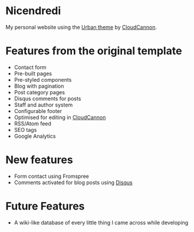 # Nicendredi

My personal website using the [Urban theme](https://github.com/CloudCannon/urban-jekyll-template) by [CloudCannon](http://cloudcannon.com/).


# Features from the original template

* Contact form
* Pre-built pages
* Pre-styled components
* Blog with pagination
* Post category pages
* Disqus comments for posts
* Staff and author system
* Configurable footer
* Optimised for editing in [CloudCannon](http://cloudcannon.com/)
* RSS/Atom feed
* SEO tags
* Google Analytics

# New features

* Form contact using Fromspree
* Comments activated for blog posts using [Disqus](https://disqus.com/)

# Future Features

* A wiki-like database of every little thing I came across while developing
